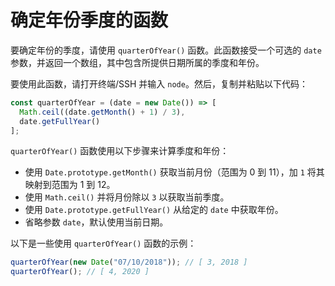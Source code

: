 # 确定年份季度的函数

要确定年份的季度，请使用 `quarterOfYear()` 函数。此函数接受一个可选的 `date` 参数，并返回一个数组，其中包含所提供日期所属的季度和年份。

要使用此函数，请打开终端/SSH 并输入 `node`。然后，复制并粘贴以下代码：

```js
const quarterOfYear = (date = new Date()) => [
  Math.ceil((date.getMonth() + 1) / 3),
  date.getFullYear()
];
```

`quarterOfYear()` 函数使用以下步骤来计算季度和年份：

- 使用 `Date.prototype.getMonth()` 获取当前月份（范围为 0 到 11），加 `1` 将其映射到范围为 1 到 12。
- 使用 `Math.ceil()` 并将月份除以 `3` 以获取当前季度。
- 使用 `Date.prototype.getFullYear()` 从给定的 `date` 中获取年份。
- 省略参数 `date`，默认使用当前日期。

以下是一些使用 `quarterOfYear()` 函数的示例：

```js
quarterOfYear(new Date("07/10/2018")); // [ 3, 2018 ]
quarterOfYear(); // [ 4, 2020 ]
```
